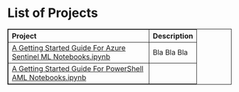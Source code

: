 # List of Projects

<style>
.nb_table, th, td {
  border: 1px solid; text-align: left; border-collapse=collapse;
  margin-left: auto; margin-right: auto;
}
.width-f {
  width: 10px !important;
}
.width-nb {
    width: 300px !important;
}
</style>

<table class=nb_table>
<tr><th class=width-nb>Project</th><th class=width-f>Description</th></tr>
<tr><td><a href='https://github.com/Azure/Azure-Sentinel-Notebooks/blob/master/A%20Getting%20Started%20Guide%20For%20Azure%20Sentinel%20ML%20Notebooks.ipynb'>A Getting Started Guide For Azure Sentinel ML Notebooks.ipynb</a></td><td class=width-f>Bla Bla Bla</td>
<tr><td><a href='https://github.com/Azure/Azure-Sentinel-Notebooks/blob/master/A%20Getting%20Started%20Guide%20For%20PowerShell%20AML%20Notebooks.ipynb'>A Getting Started Guide For PowerShell AML Notebooks.ipynb</a></td><td class=width-f></td>



</table>